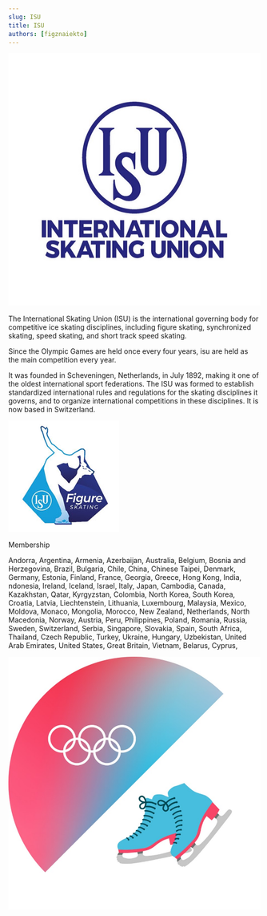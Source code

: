 ```yaml
---
slug: ISU
title: ISU
authors: [figznaiekto]
---
```

![Docusaurus Plushie](./isuisu.jpg)

The International Skating Union (ISU) is the international governing body
for competitive ice skating disciplines, including figure skating,
synchronized skating, speed skating, and short track speed skating.

Since the Olympic Games are held once every four years, isu are held as the main competition every year.

It was founded in Scheveningen, Netherlands, in July 1892,
making it one of the oldest international sport federations.
The ISU was formed to establish standardized international
rules and regulations for the skating disciplines it governs,
and to organize international competitions in these disciplines.
It is now based in Switzerland.

![Docusaurus Plushie](./isu-biglietti.jpg)

Membership

Andorra,
Argentina,
Armenia,
Azerbaijan,
Australia,
Belgium,
Bosnia and Herzegovina,
Brazil,
Bulgaria,
Chile,
China,
Chinese Taipei,
Denmark,
Germany,
Estonia,
Finland,
France,
Georgia,
Greece,
Hong Kong,
India,
ndonesia,
Ireland,
Iceland,
Israel,
Italy,
Japan,
Cambodia,
Canada,
Kazakhstan,
Qatar,
Kyrgyzstan,
Colombia,
North Korea,
South Korea,
Croatia,
Latvia,
Liechtenstein,
Lithuania,
Luxembourg,
Malaysia,
Mexico,
Moldova,
Monaco,
Mongolia,
Morocco,
New Zealand,
Netherlands,
North Macedonia,
Norway,
Austria,
Peru,
Philippines,
Poland,
Romania,
Russia,
Sweden,
Switzerland,
Serbia,
Singapore,
Slovakia,
Spain,
South Africa,
Thailand,
Czech Republic,
Turkey,
Ukraine,
Hungary,
Uzbekistan,
United Arab Emirates,
United States,
Great Britain,
Vietnam,
Belarus,
Cyprus,

![Docusaurus Plushie](./olymp.jpg)